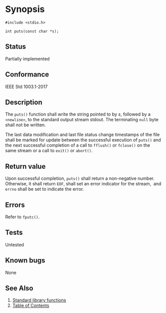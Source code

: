 # Synopsis

`#include <stdio.h>`

`int puts(const char *s);`

## Status

Partially implemented

## Conformance

IEEE Std 1003.1-2017

## Description

The `puts()` function shall write the string pointed to by _s_, followed by a `<newline>`, to the standard output stream
stdout. The terminating `null` byte shall not be written.

The
last data modification and last file status change timestamps of the file shall be marked for update between the
successful execution of `puts()` and the next successful completion of a call to `fflush()` or `fclose()` on the same
stream or a call to `exit()` or `abort()`.

## Return value

Upon successful completion, `puts()` shall return a non-negative number. Otherwise, it shall return `EOF`, shall set an
error indicator for the stream,    and `errno` shall be set to indicate the error.

## Errors

Refer to `fputc()`.

## Tests

Untested

## Known bugs

None

## See Also

1. [Standard library functions](../README.md)
2. [Table of Contents](../../../README.md)
